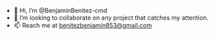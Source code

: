 - 👋 Hi, I’m @BenjaminBenitez-cmd
- 💞️ I’m looking to collaborate on any project that catches my attention.
- 📫 Reach me at benitezbenjamin853@gmail.com

